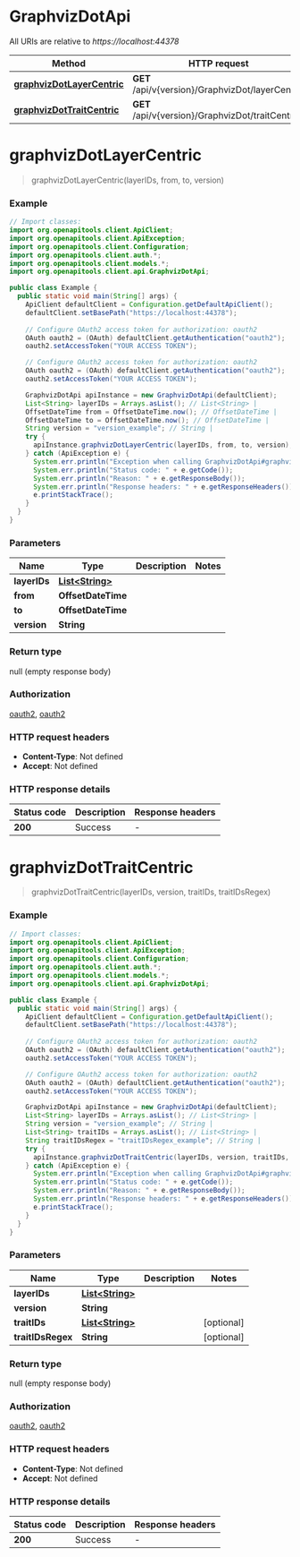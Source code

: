 # GraphvizDotApi

All URIs are relative to *https://localhost:44378*

| Method | HTTP request | Description |
|------------- | ------------- | -------------|
| [**graphvizDotLayerCentric**](GraphvizDotApi.md#graphvizDotLayerCentric) | **GET** /api/v{version}/GraphvizDot/layerCentric |  |
| [**graphvizDotTraitCentric**](GraphvizDotApi.md#graphvizDotTraitCentric) | **GET** /api/v{version}/GraphvizDot/traitCentric |  |


<a name="graphvizDotLayerCentric"></a>
# **graphvizDotLayerCentric**
> graphvizDotLayerCentric(layerIDs, from, to, version)



### Example
```java
// Import classes:
import org.openapitools.client.ApiClient;
import org.openapitools.client.ApiException;
import org.openapitools.client.Configuration;
import org.openapitools.client.auth.*;
import org.openapitools.client.models.*;
import org.openapitools.client.api.GraphvizDotApi;

public class Example {
  public static void main(String[] args) {
    ApiClient defaultClient = Configuration.getDefaultApiClient();
    defaultClient.setBasePath("https://localhost:44378");
    
    // Configure OAuth2 access token for authorization: oauth2
    OAuth oauth2 = (OAuth) defaultClient.getAuthentication("oauth2");
    oauth2.setAccessToken("YOUR ACCESS TOKEN");

    // Configure OAuth2 access token for authorization: oauth2
    OAuth oauth2 = (OAuth) defaultClient.getAuthentication("oauth2");
    oauth2.setAccessToken("YOUR ACCESS TOKEN");

    GraphvizDotApi apiInstance = new GraphvizDotApi(defaultClient);
    List<String> layerIDs = Arrays.asList(); // List<String> | 
    OffsetDateTime from = OffsetDateTime.now(); // OffsetDateTime | 
    OffsetDateTime to = OffsetDateTime.now(); // OffsetDateTime | 
    String version = "version_example"; // String | 
    try {
      apiInstance.graphvizDotLayerCentric(layerIDs, from, to, version);
    } catch (ApiException e) {
      System.err.println("Exception when calling GraphvizDotApi#graphvizDotLayerCentric");
      System.err.println("Status code: " + e.getCode());
      System.err.println("Reason: " + e.getResponseBody());
      System.err.println("Response headers: " + e.getResponseHeaders());
      e.printStackTrace();
    }
  }
}
```

### Parameters

| Name | Type | Description  | Notes |
|------------- | ------------- | ------------- | -------------|
| **layerIDs** | [**List&lt;String&gt;**](String.md)|  | |
| **from** | **OffsetDateTime**|  | |
| **to** | **OffsetDateTime**|  | |
| **version** | **String**|  | |

### Return type

null (empty response body)

### Authorization

[oauth2](../README.md#oauth2), [oauth2](../README.md#oauth2)

### HTTP request headers

 - **Content-Type**: Not defined
 - **Accept**: Not defined

### HTTP response details
| Status code | Description | Response headers |
|-------------|-------------|------------------|
| **200** | Success |  -  |

<a name="graphvizDotTraitCentric"></a>
# **graphvizDotTraitCentric**
> graphvizDotTraitCentric(layerIDs, version, traitIDs, traitIDsRegex)



### Example
```java
// Import classes:
import org.openapitools.client.ApiClient;
import org.openapitools.client.ApiException;
import org.openapitools.client.Configuration;
import org.openapitools.client.auth.*;
import org.openapitools.client.models.*;
import org.openapitools.client.api.GraphvizDotApi;

public class Example {
  public static void main(String[] args) {
    ApiClient defaultClient = Configuration.getDefaultApiClient();
    defaultClient.setBasePath("https://localhost:44378");
    
    // Configure OAuth2 access token for authorization: oauth2
    OAuth oauth2 = (OAuth) defaultClient.getAuthentication("oauth2");
    oauth2.setAccessToken("YOUR ACCESS TOKEN");

    // Configure OAuth2 access token for authorization: oauth2
    OAuth oauth2 = (OAuth) defaultClient.getAuthentication("oauth2");
    oauth2.setAccessToken("YOUR ACCESS TOKEN");

    GraphvizDotApi apiInstance = new GraphvizDotApi(defaultClient);
    List<String> layerIDs = Arrays.asList(); // List<String> | 
    String version = "version_example"; // String | 
    List<String> traitIDs = Arrays.asList(); // List<String> | 
    String traitIDsRegex = "traitIDsRegex_example"; // String | 
    try {
      apiInstance.graphvizDotTraitCentric(layerIDs, version, traitIDs, traitIDsRegex);
    } catch (ApiException e) {
      System.err.println("Exception when calling GraphvizDotApi#graphvizDotTraitCentric");
      System.err.println("Status code: " + e.getCode());
      System.err.println("Reason: " + e.getResponseBody());
      System.err.println("Response headers: " + e.getResponseHeaders());
      e.printStackTrace();
    }
  }
}
```

### Parameters

| Name | Type | Description  | Notes |
|------------- | ------------- | ------------- | -------------|
| **layerIDs** | [**List&lt;String&gt;**](String.md)|  | |
| **version** | **String**|  | |
| **traitIDs** | [**List&lt;String&gt;**](String.md)|  | [optional] |
| **traitIDsRegex** | **String**|  | [optional] |

### Return type

null (empty response body)

### Authorization

[oauth2](../README.md#oauth2), [oauth2](../README.md#oauth2)

### HTTP request headers

 - **Content-Type**: Not defined
 - **Accept**: Not defined

### HTTP response details
| Status code | Description | Response headers |
|-------------|-------------|------------------|
| **200** | Success |  -  |

